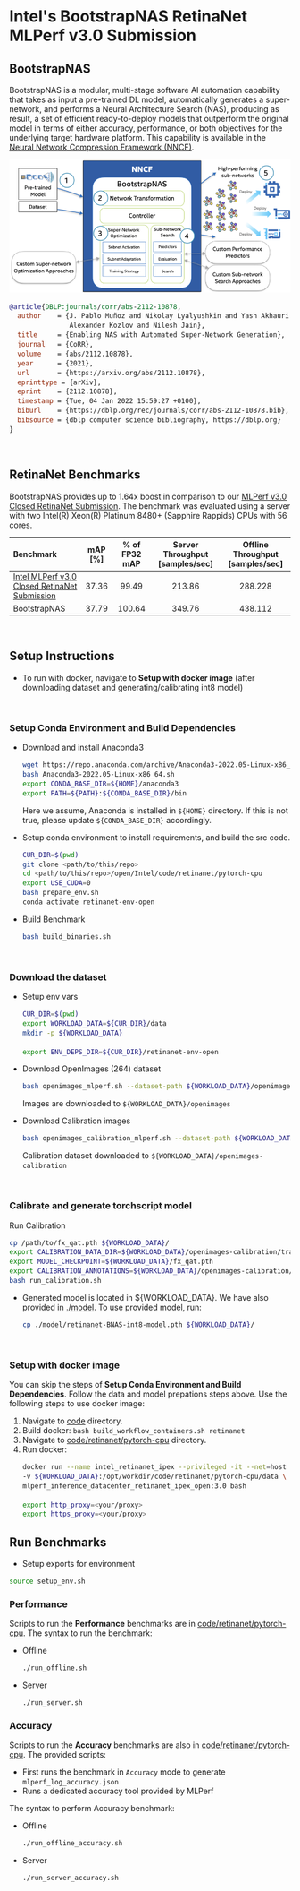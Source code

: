 # Intel's BootstrapNAS RetinaNet MLPerf v3.0 Submission

## BootstrapNAS
BootstrapNAS is a modular, multi-stage software AI automation capability that takes as input a pre-trained DL model, automatically generates a super-network, and performs a Neural Architecture Search (NAS), producing as result, a set of efficient ready-to-deploy models that outperform the original model in terms of either accuracy, performance, or both objectives for the underlying target hardware platform. This capability is available in the [Neural Network Compression Framework (NNCF)](https://github.com/openvinotoolkit/nncf/tree/develop/nncf/experimental/torch/nas/bootstrapNAS).

<p align="center">
<img src="BootstrapNAS_architecture.png" alt="BootstrapNAS Architecture" width="650"/>
</p>

```BibTex
@article{DBLP:journals/corr/abs-2112-10878,
  author    = {J. Pablo Muñoz and Nikolay Lyalyushkin and Yash Akhauri and Anastasia Senina and
               Alexander Kozlov and Nilesh Jain},
  title     = {Enabling NAS with Automated Super-Network Generation},
  journal   = {CoRR},
  volume    = {abs/2112.10878},
  year      = {2021},
  url       = {https://arxiv.org/abs/2112.10878},
  eprinttype = {arXiv},
  eprint    = {2112.10878},
  timestamp = {Tue, 04 Jan 2022 15:59:27 +0100},
  biburl    = {https://dblp.org/rec/journals/corr/abs-2112-10878.bib},
  bibsource = {dblp computer science bibliography, https://dblp.org}
}
```
<br>


## RetinaNet Benchmarks

BootstrapNAS provides up to 1.64x boost in comparison to our [MLPerf v3.0 Closed RetinaNet Submission](../../../../../closed/Intel/code/retinanet/pytorch-cpu).
The benchmark was evaluated using a server with two Intel(R) Xeon(R) Platinum 8480+ (Sapphire Rappids) CPUs with 56 cores.

| Benchmark | mAP [%] | % of FP32 mAP | Server Throughput [samples/sec]  |  Offline Throughput [samples/sec]  |
|:---------|:-------:|:-------------:|:--------------------------------:|:----------------------------------:|
| [Intel MLPerf v3.0 Closed RetinaNet Submission](../../../../../closed/Intel/code/retinanet/pytorch-cpu) | 37.36 | 99.49 | 213.86 | 288.228 |
| BootstrapNAS | 37.79 | 100.64 | 349.76 | 438.112 |
<br>


## Setup Instructions
+ To run with docker, navigate to **Setup with docker image** (after downloading dataset and generating/calibrating int8 model)
<br>


### Setup Conda Environment and Build Dependencies
+ Download and install Anaconda3
  ```bash
  wget https://repo.anaconda.com/archive/Anaconda3-2022.05-Linux-x86_64.sh
  bash Anaconda3-2022.05-Linux-x86_64.sh
  export CONDA_BASE_DIR=${HOME}/anaconda3
  export PATH=${PATH}:${CONDA_BASE_DIR}/bin
  ```
  Here we assume, Anaconda is installed in `${HOME}` directory.  If this is not true, please update `${CONDA_BASE_DIR}` accordingly.

+ Setup conda environment to install requirements, and build the src code.
  ```bash
  CUR_DIR=$(pwd)
  git clone <path/to/this/repo>
  cd <path/to/this/repo>/open/Intel/code/retinanet/pytorch-cpu
  export USE_CUDA=0
  bash prepare_env.sh
  conda activate retinanet-env-open
  ```

+ Build Benchmark
  ```bash
  bash build_binaries.sh
  ```
<br>

### Download the dataset

+ Setup env vars
  ```bash
  CUR_DIR=$(pwd)
  export WORKLOAD_DATA=${CUR_DIR}/data
  mkdir -p ${WORKLOAD_DATA}

  export ENV_DEPS_DIR=${CUR_DIR}/retinanet-env-open
  ```

+ Download OpenImages (264) dataset
  ```bash
  bash openimages_mlperf.sh --dataset-path ${WORKLOAD_DATA}/openimages
  ```
  Images are downloaded to `${WORKLOAD_DATA}/openimages`

+ Download Calibration images
  ```bash
  bash openimages_calibration_mlperf.sh --dataset-path ${WORKLOAD_DATA}/openimages-calibration
  ```
  Calibration dataset downloaded to `${WORKLOAD_DATA}/openimages-calibration`
<br>


### Calibrate and generate torchscript model

Run Calibration
```bash
cp /path/to/fx_qat.pth ${WORKLOAD_DATA}/
export CALIBRATION_DATA_DIR=${WORKLOAD_DATA}/openimages-calibration/train/data
export MODEL_CHECKPOINT=${WORKLOAD_DATA}/fx_qat.pth
export CALIBRATION_ANNOTATIONS=${WORKLOAD_DATA}/openimages-calibration/annotations/openimages-mlperf-calibration.json
bash run_calibration.sh
```
* Generated model is located in ${WORKLOAD_DATA}.  We have also provided in [./model](./model/).  To use provided model, run:
  ```bash
  cp ./model/retinanet-BNAS-int8-model.pth ${WORKLOAD_DATA}/
  ```
<br>


### Setup with docker image

You can skip the steps of **Setup Conda Environment and Build Dependencies**. Follow the data and model prepations steps above. Use the following steps to use docker image:

1. Navigate to [code](./../../) directory.
1. Build docker: ```bash build_workflow_containers.sh retinanet```
1. Navigate to [code/retinanet/pytorch-cpu](./) directory.
1. Run docker:
    ```bash
    docker run --name intel_retinanet_ipex --privileged -it --net=host --ipc=host \
    -v ${WORKLOAD_DATA}:/opt/workdir/code/retinanet/pytorch-cpu/data \
    mlperf_inference_datacenter_retinanet_ipex_open:3.0 bash

    export http_proxy=<your/proxy>
    export https_proxy=<your/proxy>
    ```


## Run Benchmarks
+ Setup exports for environment
```bash
source setup_env.sh
```

### Performance
Scripts to run the **Performance** benchmarks are in [code/retinanet/pytorch-cpu](./). The syntax to run the benchmark:
+ Offline
  ```bash
  ./run_offline.sh
  ```

+ Server
  ```bash
  ./run_server.sh
  ```

### Accuracy
Scripts to run the **Accuracy** benchmarks are also in [code/retinanet/pytorch-cpu](./).
The provided scripts:
+ First runs the benchmark in ```Accuracy``` mode to generate ```mlperf_log_accuracy.json```
+ Runs a dedicated accuracy tool provided by MLPerf

The syntax to perform Accuracy benchmark:
+ Offline
  ```bash
  ./run_offline_accuracy.sh
  ```

+ Server
  ```bash
  ./run_server_accuracy.sh
  ```
